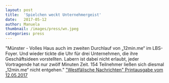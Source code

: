```yaml
---
layout: post
title:  'Spielchen weckt Unternehmergeist'
date:   2017-05-12 
author: Manuela
thumbnail: /images/press/wn.jpeg
categories: press
---
```

"Münster - Volles Haus auch im zweiten Durchlauf von „12min.me“ im LBS-Foyer. Und wieder tickte die Uhr für drei Unternehmen, die ihre Geschäftsideen vorstellten. Labern ist dabei nicht erlaubt, jeder Vortragende hat nur zwölf Minuten Zeit. 154 Teilnehmer ließen sich diesmal „12min.me“ nicht entgehen."
<a href="http://www.wn.de/Muenster/Muenster/2803988-Reihe-12min.me-Spielchen-weckt-Unternehmergeist/" target="_blank">"Westfälische Nachrichten" Printausgabe vom 12.05.2017</a>
